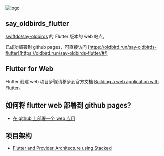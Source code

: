 ![logo](http://blog.loveli.site/mweb/bg.png)

## say_oldbirds_flutter

[swiftdo/say-oldbirds](https://github.com/swiftdo/say-oldbirds) 的 Flutter 版本的 web 站点。

已成功部署到 github pages，可直接访问 [https://oldbird.run/say-oldbirds-flutter](https://oldbird.run/say-oldbirds-flutter/#/)

## Flutter for Web

Flutter 创建 web 项目步骤请移步到官方文档 [Building a web application with Flutter](https://flutter.dev/docs/get-started/web)。

## 如何将 flutter web 部署到 github pages?
* [在 github 上部署一个 web 应用](https://mp.weixin.qq.com/s/i864_-vEpD9vLHUrvLPz2w)

## 项目架构
* [Flutter and Provider Architecture using Stacked](https://www.filledstacks.com/post/flutter-and-provider-architecture-using-stacked/)

